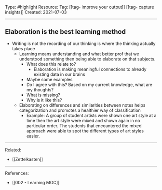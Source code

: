 Type: #highlight 
Resource: 
Tag: [[tag- improve your output]] [[tag- capture insights]]
Created: 2021-07-03

---
## Elaboration is the best learning method
- Writing is not the recording of our thinking is where the thinking actually takes place
	- Learning means understanding and what better prof that we understood something then being able to elaborate on that subjects.
		- What does this relate to?
			- Elaboration is making meaningful connections to already existing data in our brains
		- Maybe some examples
		- Do I agree with this? Based on my current knowledge, what are my thoughts?
		- What is missing?
		- Why is it like this?
	- Elaborating on differences and similarities between notes helps categorization and promotes a healthier way of classification
		- Example: A group of student artists were shown one art style at a time then the art style were mixed and shown again in no particular order. The students that encountered the mixed approach were able to spot the different types of art styles easier.

---
Related:
- [[Zettelkasten]]

---
References:
- [[002 - Learning MOC]]
